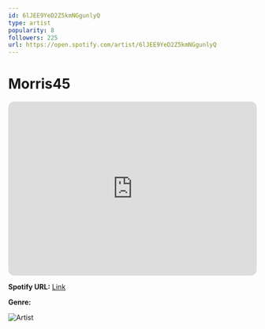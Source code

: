 ```yaml
---
id: 6lJEE9YeD2Z5kmNGgunlyQ
type: artist
popularity: 8
followers: 225
url: https://open.spotify.com/artist/6lJEE9YeD2Z5kmNGgunlyQ
---
```

# Morris45

<iframe style="border-radius:12px" src="https://open.spotify.com/embed/artist/6lJEE9YeD2Z5kmNGgunlyQ" width="100%" height="352" frameBorder="0" allowfullscreen="" allow="autoplay; clipboard-write; encrypted-media; fullscreen; picture-in-picture" loading="lazy"></iframe>

**Spotify URL:** [Link](https://open.spotify.com/artist/6lJEE9YeD2Z5kmNGgunlyQ)

**Genre:** 

![Artist](https://i.scdn.co/image/ab6761610000e5ebc800d48809459a14975b3e3b)
